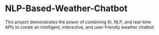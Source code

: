 # NLP-Based-Weather-Chatbot
This project demonstrates the power of combining AI, NLP, and real-time APIs to create an intelligent, interactive, and user-friendly weather chatbot

